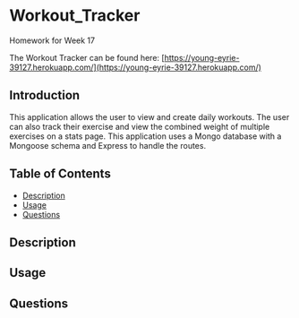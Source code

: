 # Workout_Tracker

Homework for Week 17

The Workout Tracker can be found here: [https://young-eyrie-39127.herokuapp.com/](https://young-eyrie-39127.herokuapp.com/)

## Introduction

This application allows the user to view and create daily workouts. The user can also track their exercise and view the combined weight of multiple exercises on a stats page. This application uses a Mongo database with a Mongoose schema and Express to handle the routes. 

## Table of Contents
* [Description](#Description)
* [Usage](#Usage)
* [Questions](#Questions)

## Description

## Usage

## Questions